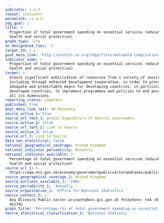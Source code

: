 ```yaml
---
indicator: 1.a.2
layout: indicator
permalink: /1-a-2/
sdg_goal: 1
title: >-
  Proportion of total government spending on essential services (education,
  health and social protection)
graph_type: line
un_designated_tier: '3'
target_id: 1.a
goal_meta_link: 'http://unstats.un.org/sdgs/files/metadata-compilation/Metadata-Goal-1.pdf'
indicator_name: >-
  Proportion of total government spending on essential services (education,
  health and social protection)
target: >-
  Ensure significant mobilization of resources from a variety of sources,
  including through enhanced development cooperation, in order to provide
  adequate and predictable means for developing countries, in particular least
  developed countries, to implement programmes and policies to end poverty in
  all its dimensions.
reporting_status: complete
published: true
goal_meta_link_text: UN Metadata
source_active_1: true
source_url_text_1: Annual Expenditure of General Government
source_active_2: false
source_url_text_2: Link to Source
source_active_3: false
source_url_3: Link to Source
data_non_statistical: false
national_geographical_coverage: United Kingdom
national_indicator_periodicity: Annually
national_indicator_available: >-
  Percentage of total government spending on essential services (education,
  health and social protection) 
source_url_1: >-
  https://www.ons.gov.uk/economy/governmentpublicsectorandtaxes/publicspending/datasets/esatable11annualexpenditureofgeneralgovernment 
source_geographical_coverage_1: United Kingdom
source_earliest_available_1: '1995'
source_periodicity_1: 'Annually '
source_organisation_1: 'Office for National Statistics '
source_contact_1: >-
  Ana Oliveira Public.sector.accounts@ons.gsi.gov.uk Telephone: +44 (0)1633
  451792
graph_title: 'Percentage (%) of total government spending on essential services '
source_statistical_classification_1: 'National Statistic '
---
```



